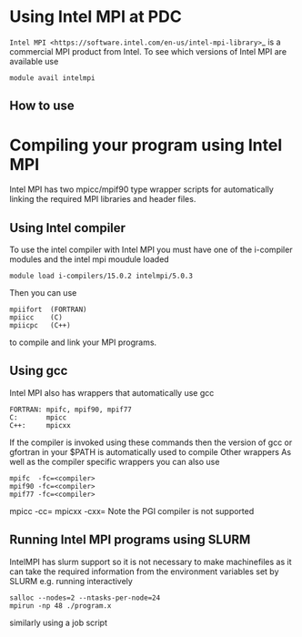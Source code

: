 
# Using Intel MPI at PDC
`Intel MPI <https://software.intel.com/en-us/intel-mpi-library>`_ is a commercial MPI product from Intel.
To see which versions of Intel MPI are available use
```
module avail intelmpi
```

## How to use


# Compiling your program using Intel MPI
Intel MPI has two mpicc/mpif90 type wrapper scripts for automatically
linking the required MPI libraries and header files.

## Using Intel compiler
To use the intel compiler with Intel MPI you must have one of the
i-compiler modules and the intel mpi moudule loaded
```
module load i-compilers/15.0.2 intelmpi/5.0.3
```
Then you can use
```
mpiifort  (FORTRAN)
mpiicc    (C)
mpiicpc   (C++)
```
to compile and link your MPI programs.

## Using gcc
Intel MPI also has wrappers that automatically use gcc
```
FORTRAN: mpifc, mpif90, mpif77
C:       mpicc
C++:     mpicxx
```
If the compiler is invoked using these commands then the version of
gcc or gfortran in your $PATH is automatically used to compile Other
wrappers
As well as the compiler specific wrappers you can also use
```
mpifc  -fc=<compiler>
mpif90 -fc=<compiler>
mpif77 -fc=<compiler>
```
mpicc  -cc=<compiler>
mpicxx -cxx=<compiler>
Note the PGI compiler is not supported

## Running Intel MPI programs using SLURM
IntelMPI has slurm support so it is not necessary to make machinefiles
as it can take the required information from the environment variables set
by SLURM
e.g. running interactively
```
salloc --nodes=2 --ntasks-per-node=24
mpirun -np 48 ./program.x
```
similarly using a job script


